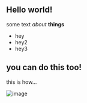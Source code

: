 ## Hello world!

some text _about_ **things**
- hey
- hey2
- hey3


## you can do this too!

this is how...

![image]({{site.baseurl}}/images/9.png)
